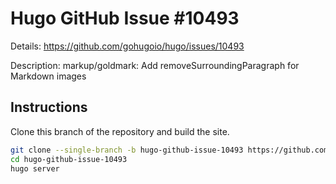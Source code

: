 # Hugo GitHub Issue #10493

Details: <https://github.com/gohugoio/hugo/issues/10493>

Description: markup/goldmark: Add removeSurroundingParagraph for Markdown images

## Instructions

Clone this branch of the repository and build the site.

```bash
git clone --single-branch -b hugo-github-issue-10493 https://github.com/jmooring/hugo-testing hugo-github-issue-10493
cd hugo-github-issue-10493
hugo server
```

